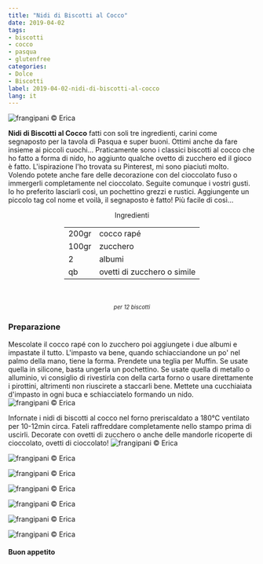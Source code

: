 ```yaml
---
title: "Nidi di Biscotti al Cocco"
date: 2019-04-02
tags:
- biscotti
- cocco
- pasqua
- glutenfree
categories:
- Dolce
- Biscotti
label: 2019-04-02-nidi-di-biscotti-al-cocco
lang: it
---
```

![](header.jpeg "frangipani © Erica")

**Nidi di Biscotti al Cocco** fatti con soli tre ingredienti, carini come segnaposto per la tavola di Pasqua e super buoni. Ottimi anche da fare insieme ai piccoli cuochi... Praticamente sono i classici biscotti al cocco che ho fatto a forma di nido, ho aggiunto qualche ovetto di zucchero ed il gioco è fatto. L'ispirazione l'ho trovata su Pinterest, mi sono piaciuti molto. Volendo potete anche fare delle decorazione con del cioccolato fuso o immergerli completamente nel cioccolato. Seguite comunque i vostri gusti. Io ho preferito lasciarli così, un pochettino grezzi e rustici. Aggiungente un piccolo tag col nome et voilà, il segnaposto è fatto! Più facile di così... 


<div id="wrapper" style="text-align: center">
  <div id="yourdiv" style="display: inline-block;">
    <div class="ingredients" itemscope itemtype="http://schema.org/Recipe">
      <span itemprop="name" style="display:none;">Nidi di Biscotti al Cocco</span>
      <span itemprop="recipeCategory" style="display:none;">Dolce</span>
      <img itemprop="image" style="display:none;" class="ignore-gallery-item" src="header.jpeg"/>
      <span itemprop="author" style="display:none;">Erica Raiano</span>
      <span itemprop="description" style="display:none;">Nidi di Biscotti al Cocco fatti con soli tre ingredienti, carini come segnaposto per la tavola di Pasqua e super buoni.</span>
      <div class="ingredients-title">Ingredienti</div>
      <table>
        <tbody>
          <tr itemprop="recipeIngredient">
            <td>200gr</td>
            <td>cocco rapé</td>
          </tr>
          <tr itemprop="recipeIngredient">
            <td>100gr</td>
            <td>zucchero</td>
          </tr>
          <tr itemprop="recipeIngredient">
            <td>2</td>
            <td>albumi</td>
          </tr>
          <tr itemprop="recipeIngredient">
            <td>qb</td>
            <td>ovetti di zucchero o simile</td>
          </tr>
        </tbody>
      </table>
      <br></br>
      <i class="pull-right" style="font-size: 80%;">per 12 biscotti</i>
    </div>
  </div>
</div>


<h3>
  <font color="grey">
    <i class="fa-solid fa-gears"></i>
  </font> Preparazione
</h3>

Mescolate il cocco rapé con lo zucchero poi aggiungete i due albumi e impastate il tutto. L'impasto va bene, quando schiacciandone un po' nel palmo della mano, tiene la forma. Prendete una teglia per Muffin. Se usate quella in silicone, basta ungerla un pochettino. Se usate quella di metallo o alluminio, vi consiglio di rivestirla con della carta forno o usare direttamente i pirottini, altrimenti non riuscirete a staccarli bene. Mettete una cucchiaiata d'impasto in ogni buca e schiacciatelo formando un nido.
![](teglia.jpeg "frangipani © Erica")

Infornate i nidi di biscotti al cocco nel forno preriscaldato a 180°C ventilato per 10-12min circa. Fateli raffreddare completamente nello stampo prima di uscirli. Decorate con ovetti di zucchero o anche delle mandorle ricoperte di cioccolato, ovetti di cioccolato!
![](risultato1.jpeg "frangipani © Erica")

![](risultato2.jpeg "frangipani © Erica")

![](risultato3.jpeg "frangipani © Erica")

![](risultato4.jpeg "frangipani © Erica")

![](risultato5.jpeg "frangipani © Erica")

![](risultato6.jpeg "frangipani © Erica")

![](risultato7.jpeg "frangipani © Erica")

<h4>Buon appetito
  <font color="red">
    <i class="fa-regular fa-face-smile"></i>
  </font>
</h4>
